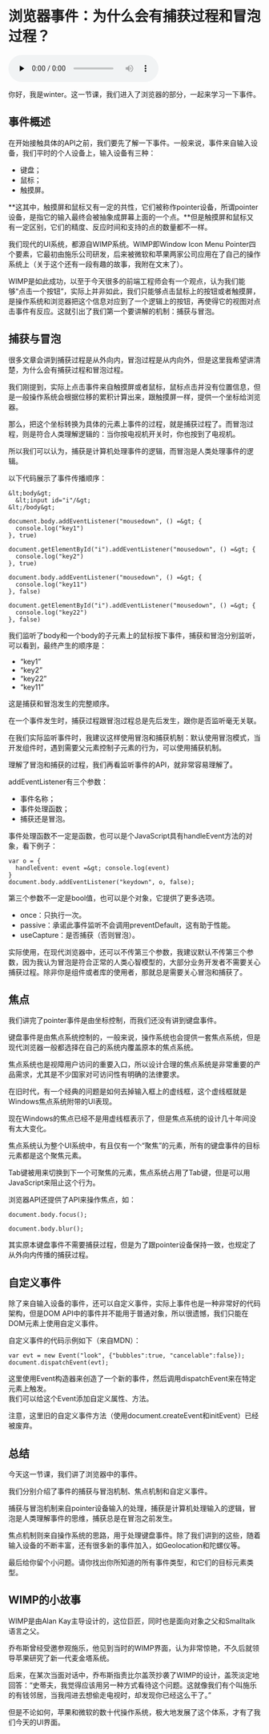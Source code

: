 # 浏览器事件：为什么会有捕获过程和冒泡过程？

<audio id="audio" title="浏览器事件：为什么会有捕获过程和冒泡过程？" controls="" preload="none"><source id="mp3" src="https://static001.geekbang.org/resource/audio/3d/a1/3d74436115f82450711614b8fe564fa1.mp3"></audio>

你好，我是winter。这一节课，我们进入了浏览器的部分，一起来学习一下事件。

## 事件概述

在开始接触具体的API之前，我们要先了解一下事件。一般来说，事件来自输入设备，我们平时的个人设备上，输入设备有三种：

- 键盘；
- 鼠标；
- 触摸屏。

**这其中，触摸屏和鼠标又有一定的共性，它们被称作pointer设备，所谓pointer设备，是指它的输入最终会被抽象成屏幕上面的一个点。**但是触摸屏和鼠标又有一定区别，它们的精度、反应时间和支持的点的数量都不一样。

我们现代的UI系统，都源自WIMP系统。WIMP即Window Icon Menu Pointer四个要素，它最初由施乐公司研发，后来被微软和苹果两家公司应用在了自己的操作系统上（关于这个还有一段有趣的故事，我附在文末了）。

WIMP是如此成功，以至于今天很多的前端工程师会有一个观点，认为我们能够“点击一个按钮”，实际上并非如此，我们只能够点击鼠标上的按钮或者触摸屏，是操作系统和浏览器把这个信息对应到了一个逻辑上的按钮，再使得它的视图对点击事件有反应。这就引出了我们第一个要讲解的机制：捕获与冒泡。

## 捕获与冒泡

很多文章会讲到捕获过程是从外向内，冒泡过程是从内向外，但是这里我希望讲清楚，为什么会有捕获过程和冒泡过程。

我们刚提到，实际上点击事件来自触摸屏或者鼠标，鼠标点击并没有位置信息，但是一般操作系统会根据位移的累积计算出来，跟触摸屏一样，提供一个坐标给浏览器。

那么，把这个坐标转换为具体的元素上事件的过程，就是捕获过程了。而冒泡过程，则是符合人类理解逻辑的：当你按电视机开关时，你也按到了电视机。

所以我们可以认为，捕获是计算机处理事件的逻辑，而冒泡是人类处理事件的逻辑。

以下代码展示了事件传播顺序：

```
&lt;body&gt;
  &lt;input id="i"/&gt;
&lt;/body&gt;

```

```
document.body.addEventListener("mousedown", () =&gt; {
  console.log("key1")
}, true)

document.getElementById("i").addEventListener("mousedown", () =&gt; {
  console.log("key2")
}, true)

document.body.addEventListener("mousedown", () =&gt; {
  console.log("key11")
}, false)

document.getElementById("i").addEventListener("mousedown", () =&gt; {
  console.log("key22")
}, false)

```

我们监听了body和一个body的子元素上的鼠标按下事件，捕获和冒泡分别监听，可以看到，最终产生的顺序是：

- “key1”
- “key2”
- “key22”
- “key11”

这是捕获和冒泡发生的完整顺序。

在一个事件发生时，捕获过程跟冒泡过程总是先后发生，跟你是否监听毫无关联。

在我们实际监听事件时，我建议这样使用冒泡和捕获机制：默认使用冒泡模式，当开发组件时，遇到需要父元素控制子元素的行为，可以使用捕获机制。

理解了冒泡和捕获的过程，我们再看监听事件的API，就非常容易理解了。

addEventListener有三个参数：

- 事件名称；
- 事件处理函数；
- 捕获还是冒泡。

事件处理函数不一定是函数，也可以是个JavaScript具有handleEvent方法的对象，看下例子：

```
var o = {
  handleEvent: event =&gt; console.log(event)
}
document.body.addEventListener("keydown", o, false);

```

第三个参数不一定是bool值，也可以是个对象，它提供了更多选项。

- once：只执行一次。
- passive：承诺此事件监听不会调用preventDefault，这有助于性能。
- useCapture：是否捕获（否则冒泡）。

实际使用，在现代浏览器中，还可以不传第三个参数，我建议默认不传第三个参数，因为我认为冒泡是符合正常的人类心智模型的，大部分业务开发者不需要关心捕获过程。除非你是组件或者库的使用者，那就总是需要关心冒泡和捕获了。

## 焦点

我们讲完了pointer事件是由坐标控制，而我们还没有讲到键盘事件。

键盘事件是由焦点系统控制的，一般来说，操作系统也会提供一套焦点系统，但是现代浏览器一般都选择在自己的系统内覆盖原本的焦点系统。

焦点系统也是视障用户访问的重要入口，所以设计合理的焦点系统是非常重要的产品需求，尤其是不少国家对可访问性有明确的法律要求。

在旧时代，有一个经典的问题是如何去掉输入框上的虚线框，这个虚线框就是Windows焦点系统附带的UI表现。

现在Windows的焦点已经不是用虚线框表示了，但是焦点系统的设计几十年间没有太大变化。

焦点系统认为整个UI系统中，有且仅有一个“聚焦”的元素，所有的键盘事件的目标元素都是这个聚焦元素。

Tab键被用来切换到下一个可聚焦的元素，焦点系统占用了Tab键，但是可以用JavaScript来阻止这个行为。

浏览器API还提供了API来操作焦点，如：

```
document.body.focus();

document.body.blur();

```

其实原本键盘事件不需要捕获过程，但是为了跟pointer设备保持一致，也规定了从外向内传播的捕获过程。

## 自定义事件

除了来自输入设备的事件，还可以自定义事件，实际上事件也是一种非常好的代码架构，但是DOM API中的事件并不能用于普通对象，所以很遗憾，我们只能在DOM元素上使用自定义事件。

自定义事件的代码示例如下（来自MDN）：

```
var evt = new Event("look", {"bubbles":true, "cancelable":false});
document.dispatchEvent(evt);

```

这里使用Event构造器来创造了一个新的事件，然后调用dispatchEvent来在特定元素上触发。<br/>
我们可以给这个Event添加自定义属性、方法。

注意，这里旧的自定义事件方法（使用document.createEvent和initEvent）已经被废弃。

## 总结

今天这一节课，我们讲了浏览器中的事件。

我们分别介绍了事件的捕获与冒泡机制、焦点机制和自定义事件。

捕获与冒泡机制来自pointer设备输入的处理，捕获是计算机处理输入的逻辑，冒泡是人类理解事件的思维，捕获总是在冒泡之前发生。

焦点机制则来自操作系统的思路，用于处理键盘事件。除了我们讲到的这些，随着输入设备的不断丰富，还有很多新的事件加入，如Geolocation和陀螺仪等。

最后给你留个小问题。请你找出你所知道的所有事件类型，和它们的目标元素类型。

## WIMP的小故事

WIMP是由Alan Kay主导设计的，这位巨匠，同时也是面向对象之父和Smalltalk语言之父。

乔布斯曾经受邀参观施乐，他见到当时的WIMP界面，认为非常惊艳，不久后就领导苹果研究了新一代麦金塔系统。

后来，在某次当面对话中，乔布斯指责比尔盖茨抄袭了WIMP的设计，盖茨淡定地回答：“史蒂夫，我觉得应该用另一种方式看待这个问题。这就像我们有个叫施乐的有钱邻居，当我闯进去想偷走电视时，却发现你已经这么干了。”

但是不论如何，苹果和微软的数十代操作系统，极大地发展了这个体系，才有了我们今天的UI界面。


